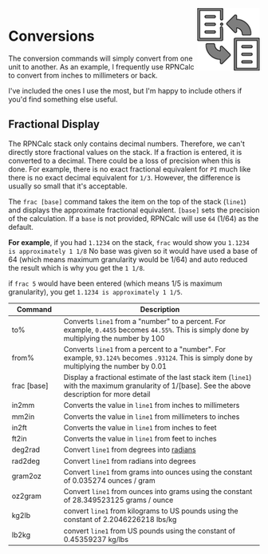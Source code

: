 <img align="right" width="125" src="../Images/Conversion.png">

# Conversions

The conversion commands will simply convert from one unit to another.  As an example, I frequently use RPNCalc to convert from inches to millimeters or back.

I've included the ones I use the most, but I'm happy to include others if you'd find something else useful.

## Fractional Display

The RPNCalc stack only contains decimal numbers.  Therefore, we can't directly store fractional values on the stack.  If a fraction is entered, it is converted to a decimal.  There could be a loss of precision when this is done.  For example, there is no exact fractional equivalent for `PI` much like there is no exact decimal equivalent for `1/3`.  However, the difference is usually so small that it's acceptable.

The `frac [base]` command takes the item on the top of the stack (`line1`) and displays the approximate fractional equivalent.  `[base]` sets the precision of the calculation. If a `base` is not provided, RPNCalc will use `64` (1/64) as the default.  

**For example**, if you had `1.1234` on the stack, `frac` would show you `1.1234 is approximately 1 1/8`  No base was given so it would have used a base of 64 (which means maximum granularity would be 1/64) and auto reduced the result which is why you get the `1 1/8`. 

if `frac 5` would have been entered (which means 1/5 is maximum granularity), you get `1.1234 is approximately 1 1/5`.


| <div style="width:90px">Command</div> | Description                                                                                                                                        |
|---------------------------------------|----------------------------------------------------------------------------------------------------------------------------------------------------|
| to%                                   | Converts `line1` from a "number" to a percent.  For example, `0.4455` becomes `44.55%`. This is simply done by multiplying the number by 100       |
| from%                                 | Converts `line1` from a percent to a "number".  For example, `93.124%` becomes `.93124`. This is simply done by multiplying the number by 0.01     |
| frac [base]                           | Display a fractional estimate of the last stack item (`line1`) with the maximum granularity of 1/[base]. See the above description for more detail |
| in2mm                                 | Converts the value in `line1` from inches to millimeters                                                                                           |
| mm2in                                 | Converts the value in `line1` from millimeters to inches                                                                                           |
| in2ft                                 | Converts the value in `line1` from inches to feet                                                                                                  |
| ft2in                                 | Converts the value in `line1` from feet to inches                                                                                          |
| deg2rad                               | Convert `line1` from degrees into [radians](https://en.wikipedia.org/wiki/Radian)                                                                  |
| rad2deg                               | Convert `line1` from radians into degrees                                                                                                          |
| gram2oz                               | Convert `line1` from grams into ounces using the constant of 0.035274 ounces / gram                                                                |
| oz2gram                               | Convert `line1` from ounces into grams using the constant of 28.349523125 grams / ounce                                                            |
| kg2lb                                 | convert `line1` from kilograms to US pounds using the constant of 2.2046226218 lbs/kg                                                              |
| lb2kg                                 | convert `line1` from US pounds using the constant of 0.45359237 kg/lbs                                                                             |
